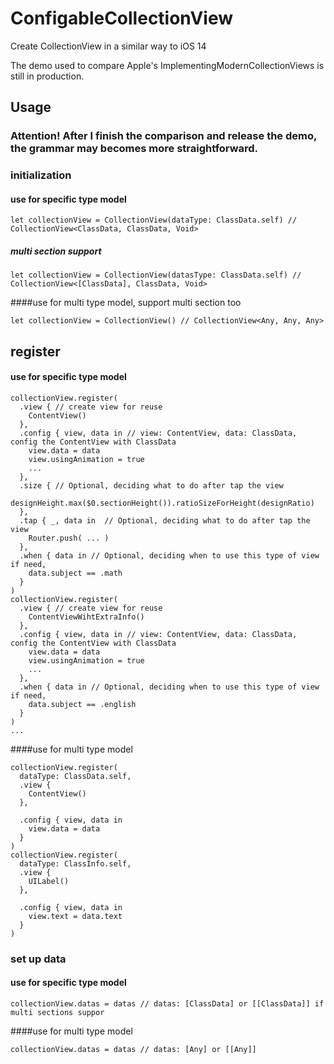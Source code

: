 # ConfigableCollectionView
Create CollectionView in a similar way to iOS 14

The demo used to compare Apple's ImplementingModernCollectionViews is still in production.



## Usage

### Attention! After I finish the comparison and release the demo, the grammar may becomes more straightforward.

### initialization

#### use for specific type model

```
let collectionView = CollectionView(dataType: ClassData.self) // CollectionView<ClassData, ClassData, Void>
```

##### multi section support

```
let collectionView = CollectionView(datasType: ClassData.self) // CollectionView<[ClassData], ClassData, Void>
```

####use for multi type model, support multi section too

```
let collectionView = CollectionView() // CollectionView<Any, Any, Any>
```



## register

#### use for specific type model

```
collectionView.register(
  .view { // create view for reuse
    ContentView()
  },
  .config { view, data in // view: ContentView, data: ClassData, config the ContentView with ClassData
    view.data = data
    view.usingAnimation = true
    ...
  },
  .size { // Optional, deciding what to do after tap the view
    designHeight.max($0.sectionHeight()).ratioSizeForHeight(designRatio)
  },
  .tap { _, data in  // Optional, deciding what to do after tap the view
    Router.push( ... )
  },
  .when { data in // Optional, deciding when to use this type of view if need, 
  	data.subject == .math
  }
)
collectionView.register(
  .view { // create view for reuse
    ContentViewWihtExtraInfo()
  },
  .config { view, data in // view: ContentView, data: ClassData, config the ContentView with ClassData
    view.data = data
    view.usingAnimation = true
    ...
  },
  .when { data in // Optional, deciding when to use this type of view if need, 
  	data.subject == .english
  }
)
...
```

####use for multi type model

```
collectionView.register(
  dataType: ClassData.self,
  .view {
    ContentView()
  },

  .config { view, data in
    view.data = data
  }
)
collectionView.register(
  dataType: ClassInfo.self,
  .view {
    UILabel()
  },

  .config { view, data in
    view.text = data.text
  }
)
```



### set up data

#### use for specific type model

```
collectionView.datas = datas // datas: [ClassData] or [[ClassData]] if multi sections suppor
```

####use for multi type model

```
collectionView.datas = datas // datas: [Any] or [[Any]]
```

